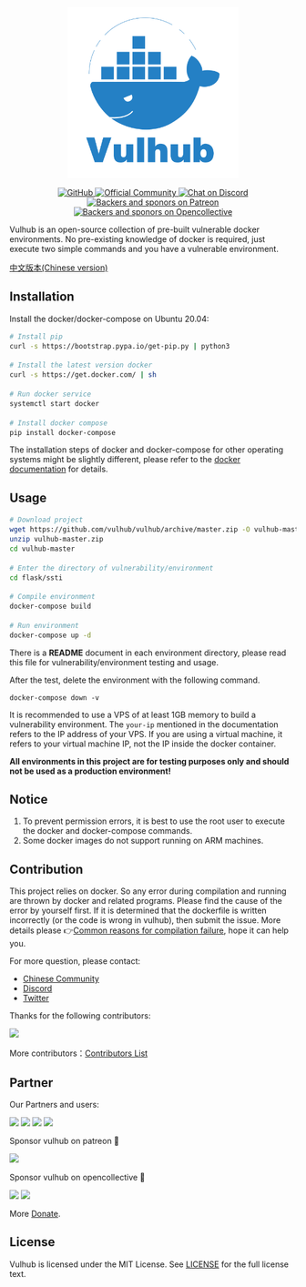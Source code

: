 <p align="center">
  <img src=".github/assets/logo.svg" alt="Vulhub" height="300" />
  <p align="center">
    <a href="https://github.com/vulhub/vulhub/blob/master/LICENSE">
      <img src="https://img.shields.io/github/license/vulhub/vulhub.svg" alt="GitHub">
    </a> 
    <a href="https://www.wangan.com/vulhub">
      <img src="https://img.shields.io/badge/Official-Community-blue.svg" alt="Official Community">
    </a>
    <a href="https://discord.gg/GhMB3Z">
      <img src="https://img.shields.io/discord/485505185167179778.svg" alt="Chat on Discord">
    </a>
    <a href="https://www.patreon.com/phith0n">
      <img src="https://img.shields.io/badge/sponsor-patreon-73d6a1.svg" alt="Backers and sponors on Patreon">
    </a>
    <a href="https://opencollective.com/vulhub#backer">
      <img src="https://img.shields.io/badge/backer-opencollective-f89a76.svg" alt="Backers and sponors on Opencollective">
    </a>
  </p>
</p>

Vulhub is an open-source collection of pre-built vulnerable docker environments. No pre-existing knowledge of docker is required, just execute two simple commands and you have a vulnerable environment.

[中文版本(Chinese version)](README.zh-cn.md)

## Installation

Install the docker/docker-compose on Ubuntu 20.04:

```bash
# Install pip
curl -s https://bootstrap.pypa.io/get-pip.py | python3

# Install the latest version docker
curl -s https://get.docker.com/ | sh

# Run docker service
systemctl start docker

# Install docker compose
pip install docker-compose
```

The installation steps of docker and docker-compose for other operating systems might be slightly different, please refer to the [docker documentation](https://docs.docker.com/) for details.

## Usage

```bash
# Download project
wget https://github.com/vulhub/vulhub/archive/master.zip -O vulhub-master.zip
unzip vulhub-master.zip
cd vulhub-master

# Enter the directory of vulnerability/environment
cd flask/ssti

# Compile environment
docker-compose build

# Run environment
docker-compose up -d
```

There is a **README** document in each environment directory, please read this file for vulnerability/environment testing and usage.

After the test, delete the environment with the following command.
```
docker-compose down -v
```

It is recommended to use a VPS of at least 1GB memory to build a vulnerability environment. The `your-ip` mentioned in the documentation refers to the IP address of your VPS. If you are using a virtual machine, it refers to your virtual machine IP, not the IP inside the docker container.

**All environments in this project are for testing purposes only and should not be used as a production environment!**

## Notice

1. To prevent permission errors, it is best to use the root user to execute the docker and docker-compose commands.
2. Some docker images do not support running on ARM machines.

## Contribution

This project relies on docker. So any error during compilation and running are thrown by docker and related programs. Please find the cause of the error by yourself first. If it is determined that the dockerfile is written incorrectly (or the code is wrong in vulhub), then submit the issue. More details please 👉[Common reasons for compilation failure](https://github.com/phith0n/vulhub/wiki/%E7%BC%96%E8%AF%91%E5%A4%B1%E8%B4%A5%E7%9A%84%E5%8E%9F%E5%9B%A0), hope it can help you.

For more question, please contact:

- [Chinese Community](https://www.wangan.com/vulhub)
- [Discord](https://discord.gg/GhMB3Z)
- [Twitter](https://twitter.com/vulhub)

Thanks for the following contributors:

[![](https://opencollective.com/vulhub/contributors.svg?width=890&button=false)](https://github.com/vulhub/vulhub/graphs/contributors)

More contributors：[Contributors List](contributors.md)

## Partner

Our Partners and users:

<p>
  <a href="https://www.wangan.com/vulhub" target="_blank"><img src="https://vulhub.org/img/sponsor/wangan.png" width="200"></a>
  <a href="https://www.cvebase.com" target="_blank"><img src="https://vulhub.org/img/sponsor/cvebase.png" width="200"></a>
  <a href="https://www.chaitin.cn" target="_blank"><img src="https://vulhub.org/img/sponsor/chaitin.png" width="200"></a>
  <a href="https://xianzhi.aliyun.com/" target="_blank"><img src="https://vulhub.org/img/sponsor/aliyun.svg" width="200"></a>
</p>

Sponsor vulhub on patreon 🙏

<a href="https://www.patreon.com/bePatron?u=12677520"><img src="https://vulhub.org/img/sponsor/patreon.png" width="150"></a>

Sponsor vulhub on opencollective 🙏

<p>
  <a href="https://opencollective.com/vulhub#backer"><img src="https://opencollective.com/vulhub/backers.svg?width=138"></a>
  <a href="https://opencollective.com/vulhub#sponsor"><img src="https://opencollective.com/vulhub/sponsors.svg?width=138"></a>
</p>

More [Donate](http://vulhub.org/#/docs/donate/).

## License

Vulhub is licensed under the MIT License. See [LICENSE](LICENSE) for the full license text.
